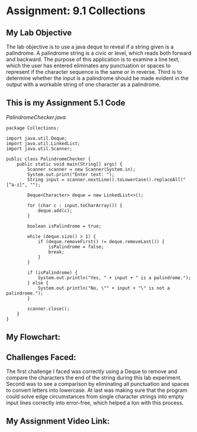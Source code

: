 # Assignment: 9.1 Collections

## My Lab Objective

The lab objective is to use a java deque to reveal if a string given is a palindrome. A palindrome string is a civic or level, which reads both forward and backward. The purpose of this application is to examine a line text, which the user has entered eliminates any punctuation or spaces to represent if the character sequence is the same or in reverse. Third is to determine whether the input is a palindrome should be made evident in the output with a workable string of one character as a palindrome.

## This is my Assignment 5.1 Code

*PalindromeChecker.java*

```
package Collections;

import java.util.Deque;
import java.util.LinkedList;
import java.util.Scanner;

public class PalindromeChecker {
    public static void main(String[] args) {
        Scanner scanner = new Scanner(System.in);
        System.out.print("Enter text: ");
        String input = scanner.nextLine().toLowerCase().replaceAll("[^a-z]", "");

        Deque<Character> deque = new LinkedList<>();

        for (char c : input.toCharArray()) {
            deque.add(c);
        }

        boolean isPalindrome = true;

        while (deque.size() > 1) {
            if (deque.removeFirst() != deque.removeLast()) {
                isPalindrome = false;
                break;
            }
        }

        if (isPalindrome) {
            System.out.println("Yes, " + input + " is a palindrome.");
        } else {
            System.out.println("No, \"" + input + "\" is not a palindrome.");
        }

        scanner.close();
    }
}
```


## My Flowchart:

## Challenges Faced:

The first challenge I faced was correctly using a Deque to remove and compare the characters the end of the string during this lab experiment. Second was to see a comparison by eliminating all punctuation and spaces to convert letters into lowercase. At last was making sure that the program could solve edge circumstances from single character strings into empty input lines correctly into error-free, which helped a ton with this process.

## My Assignment Video Link:
